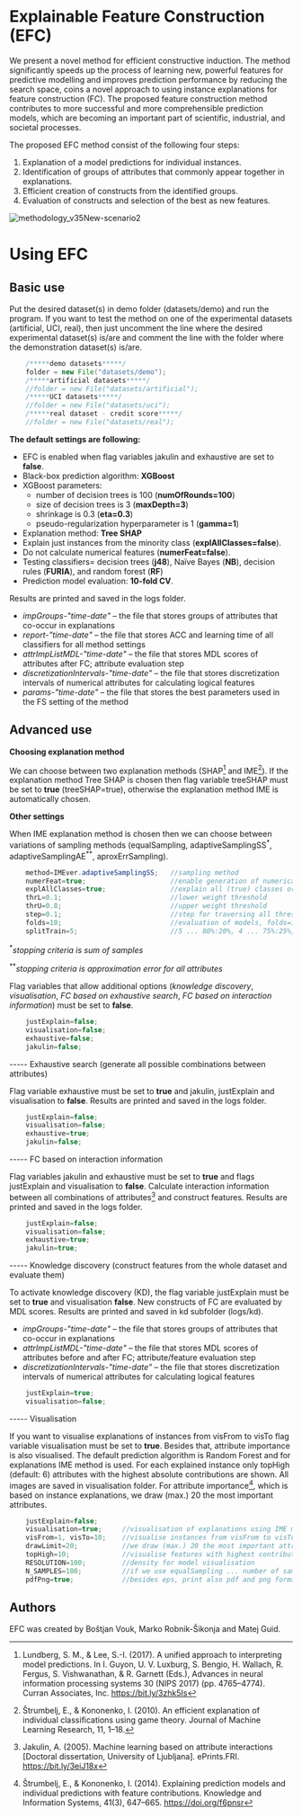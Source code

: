 # Explainable Feature Construction (EFC)
We present a novel method for efficient constructive induction. The method significantly speeds up the process of learning new, powerful features for predictive modelling and improves prediction performance by reducing the search space, coins a novel approach to using instance explanations for feature construction (FC). The proposed feature construction method contributes to more successful and more comprehensible prediction models, which are becoming an important part of scientific, industrial, and societal processes. 

The proposed EFC method consist of the following four steps:
1.	Explanation of a model predictions for individual instances.
2.	Identification of groups of attributes that commonly appear together in explanations.
3.	Efficient creation of constructs from the identified groups.
4.	Evaluation of constructs and selection of the best as new features.

![methodology_v35New-scenario2](https://user-images.githubusercontent.com/88408507/155245515-200af9d9-940b-49fb-a508-3011fca4bc3c.svg)

# Using EFC
## Basic use
Put the desired dataset(s) in demo folder (datasets/demo) and run the program. If you want to test the method on one of the experimental datasets (artificial, UCI, real), then just uncomment the line where the desired experimental dataset(s) is/are and comment the line with the folder where the demonstration dataset(s) is/are.
```java
    /*****demo datasets*****/
    folder = new File("datasets/demo");
    /*****artificial datasets*****/ 
    //folder = new File("datasets/artificial");
    /*****UCI datasets*****/
    //folder = new File("datasets/uci");
    /*****real dataset - credit score*****/       
    //folder = new File("datasets/real");
```

**The default settings are following:**
- EFC is enabled when flag variables jakulin and exhaustive are set to **false**. 
- Black-box prediction algorithm: **XGBoost**
-	XGBoost parameters: 
    -	number of decision trees is 100 (**numOfRounds=100**) 
    -	size of decision trees is 3 (**maxDepth=3**) 
    -	shrinkage is 0.3 (**eta=0.3**) 
    -	pseudo-regularization hyperparameter is 1 (**gamma=1**)
-	Explanation method: **Tree SHAP**
-	Explain just instances from the minority class (**explAllClasses=false**).
-	Do not calculate numerical features (**numerFeat=false**).
-	Testing classifiers= decision trees (**j48**), Naïve Bayes (**NB**), decision rules (**FURIA**), and random forest (**RF**)
-	Prediction model evaluation: **10-fold CV**.

Results are printed and saved in the logs folder.
-	_impGroups-"time-date"_ – the file that stores groups of attributes that co-occur in explanations
-	_report-"time-date"_ – the file that stores ACC and learning time of all classifiers for all method settings
-	_attrImpListMDL-"time-date"_ – the file that stores MDL scores of attributes after FC; attribute evaluation step
-	_discretizationIntervals-"time-date"_ – the file that stores discretization intervals of numerical attributes for calculating logical features
-	_params-"time-date"_ – the file that stores the best parameters used in the FS setting of the method

## Advanced use
**Choosing explanation method**

We can choose between two explanation methods (SHAP[^1] and IME[^2]). If the explanation method Tree SHAP is chosen then flag variable treeSHAP must be set to **true** (treeSHAP=true), otherwise the explanation method IME is automatically chosen.

**Other settings**

When IME explanation method is chosen then we can choose between variations of sampling methods (equalSampling, adaptiveSamplingSS<sup>*</sup>, adaptiveSamplingAE<sup>**</sup>, aproxErrSampling).

```java
    method=IMEver.adaptiveSamplingSS;   //sampling method
    numerFeat=true;                     //enable generation of numerical features 
    explAllClasses=true;                //explain all (true) classes or just minority class (false)
    thrL=0.1;                           //lower weight threshold 
    thrU=0.8;                           //upper weight threshold
    step=0.1;                           //step for traversing all thresholds from thrL to thrU
    folds=10;                           //evaluation of models, folds=1 means no CV and using split in ratio listed below
    splitTrain=5;                       //5 ... 80%:20%, 4 ... 75%:25%, 3 ... 66%:33%; useful only when folds=1 (split validation)
```

<sup>*</sup>_stopping criteria is sum of samples_

<sup>**</sup>_stopping criteria is approximation error for all attributes_

Flag variables that allow additional options (_knowledge discovery_, _visualisation_, _FC based on exhaustive search_, _FC based on interaction information_) must be set to **false**.

```java
    justExplain=false;
    visualisation=false;
    exhaustive=false;
    jakulin=false;
```     

----- Exhaustive search (generate all possible combinations between attributes)

Flag variable exhaustive must be set to **true** and jakulin, justExplain and visualisation to **false**. Results are printed and saved in the logs folder.

```java
    justExplain=false;
    visualisation=false;
    exhaustive=true;
    jakulin=false;
```     
----- FC based on interaction information 

Flag variables jakulin and exhaustive must be set to **true** and flags justExplain and visualisation to **false**. Calculate interaction information between all combinations of attributes[^3] and construct features. Results are printed and saved in the logs folder.

```java
    justExplain=false;
    visualisation=false;
    exhaustive=true;
    jakulin=true;
```
----- Knowledge discovery (construct features from the whole dataset and evaluate them)

To activate knowledge discovery (KD), the flag variable justExplain must be set to **true** and visualisation **false**. New constructs of FC are evaluated by MDL scores. Results are printed and saved in kd subfolder (logs/kd).
-	_impGroups-"time-date"_ – the file that stores groups of attributes that co-occur in explanations
-	_attrImpListMDL-"time-date"_ – the file that stores MDL scores of attributes before and after FC; attribute/feature evaluation step
-	_discretizationIntervals-"time-date"_ – the file that stores discretization intervals of numerical attributes for calculating logical features

```java          
    justExplain=true;
    visualisation=false;
```    

----- Visualisation

If you want to visualise explanations of instances from visFrom to visTo flag variable visualisation must be set to **true**. Besides that, attribute importance is also visualised. The default prediction algorithm is Random Forest and for explanations IME method is used. For each explained instance only topHigh (default: 6) attributes with the highest absolute contributions are shown. All images are saved in visualisation folder. For attribute importance[^4], which is based on instance explanations, we draw (max.) 20 the most important attributes.
         

```java
    justExplain=false;
    visualisation=true;     //visualisation of explanations using IME method
    visFrom=1, visTo=10;    //visualise instances from visFrom to visTo
    drawLimit=20;           //we draw (max.) 20 the most important attributes (attribute importance visualisation)
    topHigh=10;             //visualise features with highest contributions (instance explanation visualisation)
    RESOLUTION=100;         //density for model visualisation
    N_SAMPLES=100;          //if we use equalSampling ... number of samples  
    pdfPng=true;            //besides eps, print also pdf and png format
```
## Authors
EFC was created by Boštjan Vouk, Marko Robnik-Šikonja and Matej Guid.

[^1]: Lundberg, S. M., & Lee, S.-I. (2017). A unified approach to interpreting model predictions. In I. Guyon, U. V. Luxburg, S. Bengio, H. Wallach, R. Fergus, S. Vishwanathan, & R. Garnett (Eds.), Advances in neural information processing systems 30 (NIPS 2017) (pp. 4765–4774). Curran Associates, Inc. https://bit.ly/3zhk5Is
[^2]: Štrumbelj, E., & Kononenko, I. (2010). An efficient explanation of individual classifications using game theory. Journal of Machine Learning Research, 11, 1–18.
[^3]: Jakulin, A. (2005). Machine learning based on attribute interactions [Doctoral dissertation, University of Ljubljana]. ePrints.FRI. https://bit.ly/3eiJ18x
[^4]: Štrumbelj, E., & Kononenko, I. (2014). Explaining prediction models and individual predictions with feature contributions. Knowledge and Information Systems, 41(3), 647–665. https://doi.org/f6pnsr
